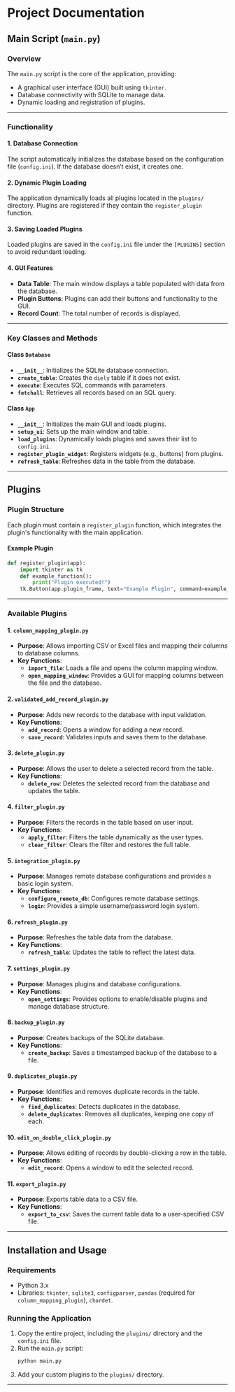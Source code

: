 
# Project Documentation

## Main Script (`main.py`)

### Overview
The `main.py` script is the core of the application, providing:
- A graphical user interface (GUI) built using `tkinter`.
- Database connectivity with SQLite to manage data.
- Dynamic loading and registration of plugins.

---

### Functionality
#### **1. Database Connection**
The script automatically initializes the database based on the configuration file (`config.ini`). If the database doesn’t exist, it creates one.

#### **2. Dynamic Plugin Loading**
The application dynamically loads all plugins located in the `plugins/` directory. Plugins are registered if they contain the `register_plugin` function.

#### **3. Saving Loaded Plugins**
Loaded plugins are saved in the `config.ini` file under the `[PLUGINS]` section to avoid redundant loading.

#### **4. GUI Features**
- **Data Table**: The main window displays a table populated with data from the database.
- **Plugin Buttons**: Plugins can add their buttons and functionality to the GUI.
- **Record Count**: The total number of records is displayed.

---

### Key Classes and Methods
#### **Class `Database`**
- **`__init__`**: Initializes the SQLite database connection.
- **`create_table`**: Creates the `diely` table if it does not exist.
- **`execute`**: Executes SQL commands with parameters.
- **`fetchall`**: Retrieves all records based on an SQL query.

#### **Class `App`**
- **`__init__`**: Initializes the main GUI and loads plugins.
- **`setup_ui`**: Sets up the main window and table.
- **`load_plugins`**: Dynamically loads plugins and saves their list to `config.ini`.
- **`register_plugin_widget`**: Registers widgets (e.g., buttons) from plugins.
- **`refresh_table`**: Refreshes data in the table from the database.

---

## Plugins

### Plugin Structure
Each plugin must contain a `register_plugin` function, which integrates the plugin's functionality with the main application.

#### Example Plugin
```python
def register_plugin(app):
    import tkinter as tk
    def example_function():
        print("Plugin executed!")
    tk.Button(app.plugin_frame, text="Example Plugin", command=example_function).pack(side=tk.LEFT, padx=5)
```

---

### Available Plugins
#### **1. `column_mapping_plugin.py`**
- **Purpose**: Allows importing CSV or Excel files and mapping their columns to database columns.
- **Key Functions**:
  - **`import_file`**: Loads a file and opens the column mapping window.
  - **`open_mapping_window`**: Provides a GUI for mapping columns between the file and the database.

#### **2. `validated_add_record_plugin.py`**
- **Purpose**: Adds new records to the database with input validation.
- **Key Functions**:
  - **`add_record`**: Opens a window for adding a new record.
  - **`save_record`**: Validates inputs and saves them to the database.

#### **3. `delete_plugin.py`**
- **Purpose**: Allows the user to delete a selected record from the table.
- **Key Functions**:
  - **`delete_row`**: Deletes the selected record from the database and updates the table.

#### **4. `filter_plugin.py`**
- **Purpose**: Filters the records in the table based on user input.
- **Key Functions**:
  - **`apply_filter`**: Filters the table dynamically as the user types.
  - **`clear_filter`**: Clears the filter and restores the full table.

#### **5. `integration_plugin.py`**
- **Purpose**: Manages remote database configurations and provides a basic login system.
- **Key Functions**:
  - **`configure_remote_db`**: Configures remote database settings.
  - **`login`**: Provides a simple username/password login system.

#### **6. `refresh_plugin.py`**
- **Purpose**: Refreshes the table data from the database.
- **Key Functions**:
  - **`refresh_table`**: Updates the table to reflect the latest data.

#### **7. `settings_plugin.py`**
- **Purpose**: Manages plugins and database configurations.
- **Key Functions**:
  - **`open_settings`**: Provides options to enable/disable plugins and manage database structure.

#### **8. `backup_plugin.py`**
- **Purpose**: Creates backups of the SQLite database.
- **Key Functions**:
  - **`create_backup`**: Saves a timestamped backup of the database to a file.

#### **9. `duplicates_plugin.py`**
- **Purpose**: Identifies and removes duplicate records in the table.
- **Key Functions**:
  - **`find_duplicates`**: Detects duplicates in the database.
  - **`delete_duplicates`**: Removes all duplicates, keeping one copy of each.

#### **10. `edit_on_double_click_plugin.py`**
- **Purpose**: Allows editing of records by double-clicking a row in the table.
- **Key Functions**:
  - **`edit_record`**: Opens a window to edit the selected record.

#### **11. `export_plugin.py`**
- **Purpose**: Exports table data to a CSV file.
- **Key Functions**:
  - **`export_to_csv`**: Saves the current table data to a user-specified CSV file.

---

## Installation and Usage

### Requirements
- Python 3.x
- Libraries: `tkinter`, `sqlite3`, `configparser`, `pandas` (required for `column_mapping_plugin`), `chardet`.

### Running the Application
1. Copy the entire project, including the `plugins/` directory and the `config.ini` file.
2. Run the `main.py` script:
   ```bash
   python main.py
   ```
3. Add your custom plugins to the `plugins/` directory.

---
